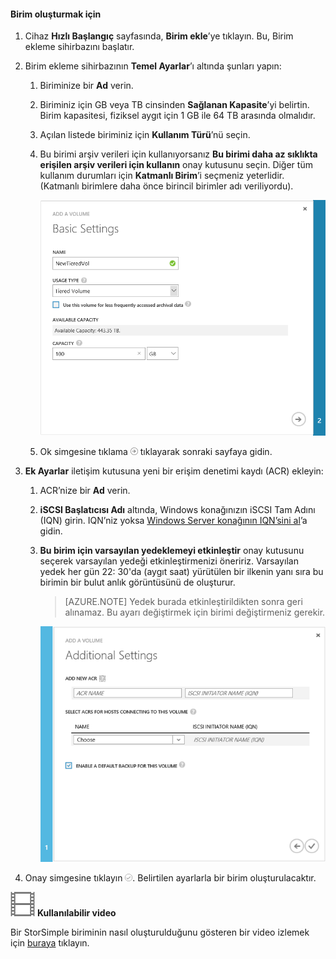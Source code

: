 <!--author=SharS last changed: 02/04/2016-->

#### Birim oluşturmak için

1. Cihaz **Hızlı Başlangıç** sayfasında, **Birim ekle**’ye tıklayın. Bu, Birim ekleme sihirbazını başlatır.

2. Birim ekleme sihirbazının **Temel Ayarlar**’ı altında şunları yapın:
   1. Biriminize bir **Ad** verin.
   2. Biriminiz için GB veya TB cinsinden **Sağlanan Kapasite**’yi belirtin. Birim kapasitesi, fiziksel aygıt için 1 GB ile 64 TB arasında olmalıdır.
   3. Açılan listede biriminiz için **Kullanım Türü**’nü seçin. 
   4. Bu birimi arşiv verileri için kullanıyorsanız **Bu birimi daha az sıklıkta erişilen arşiv verileri için kullanın** onay kutusunu seçin. Diğer tüm kullanım durumları için **Katmanlı Birim**’i seçmeniz yeterlidir. (Katmanlı birimlere daha önce birincil birimler adı veriliyordu).

        ![Birim ekle](./media/storsimple-create-volume/ScreenshotUpdate1VolumeFlow.png)

    4. Ok simgesine tıklama ![ok simgesi](./media/storsimple-create-volume/HCS_ArrowIcon-include.png) tıklayarak sonraki sayfaya gidin.

3. **Ek Ayarlar** iletişim kutusuna yeni bir erişim denetimi kaydı (ACR) ekleyin:
   1. ACR’nize bir **Ad** verin.
   2. **iSCSI Başlatıcısı Adı** altında, Windows konağınızın iSCSI Tam Adını (IQN) girin. IQN’niz yoksa [Windows Server konağının IQN’sini al](#get-the-iqn-of-a-windows-server-host)’a gidin.
   3. **Bu birim için varsayılan yedeklemeyi etkinleştir** onay kutusunu seçerek varsayılan yedeği etkinleştirmenizi öneririz. Varsayılan yedek her gün 22: 30'da (aygıt saat) yürütülen bir ilkenin yanı sıra bu birimin bir bulut anlık görüntüsünü de oluşturur.

        > [AZURE.NOTE] Yedek burada etkinleştirildikten sonra geri alınamaz. Bu ayarı değiştirmek için birimi değiştirmeniz gerekir.

        ![Birim ekle](./media/storsimple-create-volume/AddVolume2-include.png)

4. Onay simgesine tıklayın ![onay simgesi](./media/storsimple-create-volume/HCS_CheckIcon-include.png). Belirtilen ayarlarla bir birim oluşturulacaktır.

![Kullanılabilir video](./media/storsimple-create-volume/Video_icon.png) **Kullanılabilir video**

Bir StorSimple biriminin nasıl oluşturulduğunu gösteren bir video izlemek için [buraya](https://azure.microsoft.com/documentation/videos/create-a-storsimple-volume/) tıklayın.




<!--HONumber=Jun16_HO2-->


